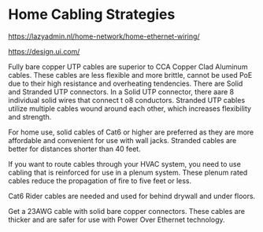 # Home Cabling Strategies

https://lazyadmin.nl/home-network/home-ethernet-wiring/

https://design.ui.com/

Fully bare copper UTP cables are superior to CCA Copper Clad Aluminum cables. These cables are less flexible and more brittle, cannot be used PoE due to their high resistance and overheating tendencies. 
There are Solid and Stranded UTP connectors. In a Solid UTP connector, there aare 8 individual solid wires that connect t o8 conductors. Stranded UTP cables utilize multiple cables wound around each other, which increases flexibility and strength. 

For home use, solid cables of Cat6 or higher are preferred as they are more affordable and convenient for use with wall jacks. Stranded cables are better for distances shorter than 40 feet.

If you want to route cables through your HVAC system, you need to use cabling that is reinforced for use in a plenum system. These plenum rated cables reduce the propagation of fire to five feet or less.

Cat6 Rider cables are needed and used for behind drywall and under floors.

Get a 23AWG cable with solid bare copper connectors. These cables are thicker and are safer for use with Power Over Ethernet technology.